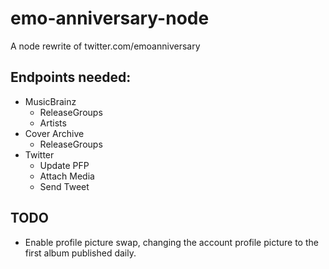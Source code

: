 # emo-anniversary-node
A node rewrite of twitter.com/emoanniversary

## Endpoints needed: 
* MusicBrainz
    * ReleaseGroups
    * Artists
* Cover Archive
    * ReleaseGroups
* Twitter
    * Update PFP
    * Attach Media
    * Send Tweet

## TODO
 * Enable profile picture swap, changing the account profile picture to the first album published daily.
